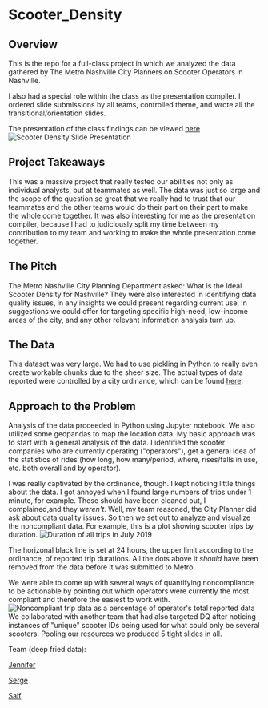 # Scooter_Density
## Overview
This is the repo for a full-class project in which we analyzed the data gathered by The Metro Nashville City Planners on Scooter Operators in Nashville. 

I also had a special role within the class as the presentation compiler. I ordered slide submissions by all teams, controlled theme, and wrote all the transitional/orientation slides.

The presentation of the class findings can be viewed [here](https://cdn2.hubspot.net/hubfs/4020755/Scooter%20Project%20Presentation.pdf)
![Scooter Density Slide Presentation](https://user-images.githubusercontent.com/52726447/69199084-9bca8a80-0afc-11ea-8ca8-95881b00b88b.png)

## Project Takeaways
This was a massive project that really tested our abilities not only as individual analysts, but at teammates as well. The data was just so large and the scope of the question so great that we really had to trust that our teammates and the other teams would do their part on their part to make the whole come together. It was also interesting for me as the presentation compiler, because I had to judiciously split my time between my contribution to my team and working to make the whole presentation come together.

## The Pitch
The Metro Nashville City Planning Department asked: What is the Ideal Scooter Density for Nashville? They were also interested in identifying data quality issues, in any insights we could present regarding current use, in suggestions we could offer for targeting specific high-need, low-income areas of the city, and any other relevant information analysis turn up.

## The Data
This dataset was very large. We had to use pickling in Python to really even create workable chunks due to the sheer size. The actual types of data reported were controlled by a city ordinance, which can be found [here](https://www.nashville.gov/Metro-Clerk/Legislative/Ordinances/Details/7d2cf076-b12c-4645-a118-b530577c5ee8/2015-2019/BL2018-1202.aspx).  

## Approach to the Problem
Analysis of the data proceeded in Python using Jupyter notebook. We also utilized some geopandas to map the location data. My basic approach was to start with a general analysis of the data. I identified the scooter companies who are currently operating ("operators"), get a general idea of the statistics of rides (how long, how many/period, where, rises/falls in use, etc. both overall and by operator).

I was really captivated by the ordinance, though. I kept noticing little things about the data. I got annoyed when I found large numbers of trips under 1 minute, for example. Those should have been cleaned out, I complained,and they *weren't*. Well, my team reasoned, the City Planner did ask about data quality issues. So then we set out to analyze and visualize the noncompliant data. For example, this is a plot showing scooter trips by duration.
![Duration of all trips in July 2019 ](https://user-images.githubusercontent.com/52726447/69198884-dd0e6a80-0afb-11ea-9f76-f55c1fe58fb1.png)

The horizonal black line is set at 24 hours, the upper limit according to the ordinance, of reported trip durations. All the dots above it *should* have been removed from the data before it was submitted to Metro. 

We were able to come up with several ways of quantifying  noncompliance to be actionable by pointing out which operators were currently the most compliant and therefore the easiest to work with.  
![Noncompliant trip data as a percentage of operator's total reported data](https://user-images.githubusercontent.com/52726447/69199007-4db58700-0afc-11ea-833e-73a607effa7f.png)
We collaborated with another team that had also targeted DQ after noticing instances of "unique" scooter IDs being used for what could only be several scooters. Pooling our resources we produced 5 tight slides in all.

Team (deep fried data):

[Jennifer](https://github.com/JLBoyer55)

[Serge](https://github.com/ukrainian-serge) 

[Saif](https://github.com/saifislam1)
